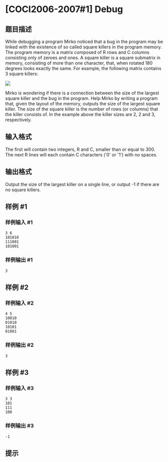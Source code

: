 # [COCI2006-2007#1] Debug

## 题目描述

While debugging a program Mirko noticed that a bug in the program may be linked with the existence of so called square killers in the program memory. The program memory is a matrix composed of R rows and C columns consisting only of zeroes and ones. A square killer is a square submatrix in memory, consisting of more than one character, that, when rotated 180 degrees looks exactly the same. For example, the following matrix contains 3 square killers:

![](https://cdn.luogu.com.cn/upload/pic/15764.png)

Mirko is wondering if there is a connection between the size of the largest square killer and the bug in the program. Help Mirko by writing a program that, given the layout of the memory, outputs the size of the largest square killer. The size of the square killer is the number of rows (or columns) that the killer consists of. In the example above the killer sizes are 2, 2 and 3, respectively.

## 输入格式

The first will contain two integers, R and C, smaller than or equal to 300.
The next R lines will each contain C characters ('0' or '1') with no spaces.

## 输出格式

Output the size of the largest killer on a single line, or output -1 if there are no square killers.

## 样例 #1

### 样例输入 #1
```
3 6
101010
111001
101001
```

### 样例输出 #1

```
3
```

## 样例 #2

### 样例输入 #2
```
4 5
10010
01010
10101
01001
```

### 样例输出 #2

```
3
```

## 样例 #3

### 样例输入 #3
```
3 3
101
111
100
```

### 样例输出 #3

```
-1
```

## 提示


